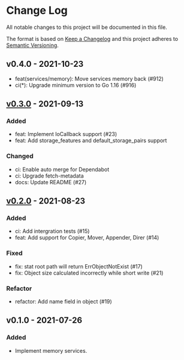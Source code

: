 # Change Log

All notable changes to this project will be documented in this file.

The format is based on [Keep a Changelog](https://keepachangelog.com/)
and this project adheres to [Semantic Versioning](https://semver.org/).

## v0.4.0 - 2021-10-23

- feat(services/memory): Move services memory back (#912)
- ci(*): Upgrade minimum version to Go 1.16 (#916)

## [v0.3.0] - 2021-09-13

### Added

- feat: Implement IoCallback support (#23)
- feat: Add storage_features and default_storage_pairs support

### Changed

- ci: Enable auto merge for Dependabot
- ci: Upgrade fetch-metadata
- docs: Update README (#27)

## [v0.2.0] - 2021-08-23

### Added

- ci: Add intergration tests (#15)
- feat: Add support for Copier, Mover, Appender, Direr (#14)

### Fixed

- fix: stat root path will return ErrObjectNotExist (#17)
- fix: Object size calculated incorrectly while short write (#21)

### Refactor

- refactor: Add name field in object (#19)

## v0.1.0 - 2021-07-26

### Added

- Implement memory services.

[v0.3.0]: https://github.com/beyondstorage/go-service-memory/compare/v0.2.0...v0.3.0
[v0.2.0]: https://github.com/beyondstorage/go-service-memory/compare/v0.1.0...v0.2.0 
